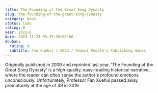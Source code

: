 ```yaml
---
title: The Founding of the Great Song Dynasty
slug: the-founding-of-the-great-song-dynasty
category: book
status: todo
rating: 0
year: 2022-6
date: 2023-11-23 03:37:30+08:00
douban:
  rating: 8
  subtitle: Fan Xuehui / 2022 / Shanxi People's Publishing House
---
```


Originally published in 2009 and reprinted last year, 'The Founding of the Great Song Dynasty' is a high-quality, easy-reading historical narrative, where the reader can often sense the author's profound emotions unconsciously. Unfortunately, Professor Fan Xuehui passed away prematurely at the age of 49 in 2019.
